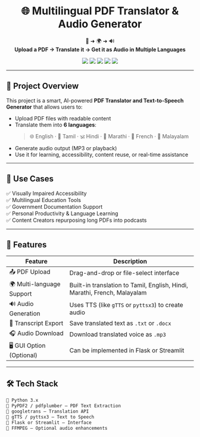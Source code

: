 
<h1 align="center">🌐 Multilingual PDF Translator & Audio Generator</h1>

<p align="center">
  📄 ➜ 🌍 ➜ 🔊<br>
  <b>Upload a PDF → Translate it → Get it as Audio in Multiple Languages</b><br>
</p>

<p align="center">
  <img src="https://img.shields.io/badge/python-3.9-blue?logo=python" />
  <img src="https://img.shields.io/badge/pdf-translation-orange" />
  <img src="https://img.shields.io/badge/text--to--speech-tts-red" />
  <img src="https://img.shields.io/badge/languages-6+-brightgreen" />
  <img src="https://img.shields.io/github/license/Asarafhack/Multilingual-PDF-Translator-Audio-Generator" />
</p>

---

## 🧠 Project Overview

This project is a smart, AI-powered **PDF Translator and Text-to-Speech Generator** that allows users to:

- Upload PDF files with readable content
- Translate them into **6 languages**:
  > 🌐 English · 🐘 Tamil · 🕉️ Hindi · 🧵 Marathi · 🥖 French · 🌴 Malayalam
- Generate audio output (MP3 or playback)
- Use it for learning, accessibility, content reuse, or real-time assistance

---

## 🎯 Use Cases

✅ Visually Impaired Accessibility  
✅ Multilingual Education Tools  
✅ Government Documentation Support  
✅ Personal Productivity & Language Learning  
✅ Content Creators repurposing long PDFs into podcasts

---

## 🚀 Features

| Feature                  | Description                                                                  |
|--------------------------|------------------------------------------------------------------------------|
| 📤 PDF Upload            | Drag-and-drop or file-select interface                                       |
| 🌍 Multi-language Support| Built-in translation to Tamil, English, Hindi, Marathi, French, Malayalam   |
| 🔊 Audio Generation      | Uses TTS (like `gTTS` or `pyttsx3`) to create audio                          |
| 📄 Transcript Export     | Save translated text as `.txt` or `.docx`                                    |
| 🎧 Audio Download        | Download translated voice as `.mp3`                                          |
| 🖥️ GUI Option (Optional) | Can be implemented in Flask or Streamlit                                     |

---

## 🛠️ Tech Stack

```txt
🔹 Python 3.x
🔹 PyPDF2 / pdfplumber – PDF Text Extraction
🔹 googletrans – Translation API
🔹 gTTS / pyttsx3 – Text to Speech
🔹 Flask or Streamlit – Interface
🔹 FFMPEG – Optional audio enhancements
